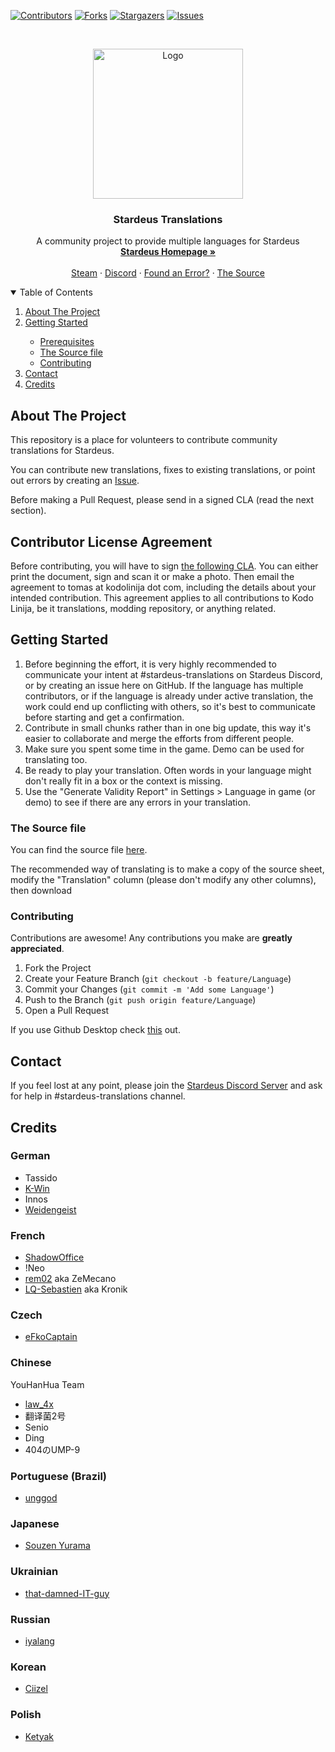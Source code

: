 [![Contributors][contributors-shield]][contributors-url]
[![Forks][forks-shield]][forks-url]
[![Stargazers][stars-shield]][stars-url]
[![Issues][issues-shield]][issues-url]



<!-- PROJECT LOGO -->
<br />
<p align="center">
  <a href="https://github.com/K-Win/stardeus-translations">
    <img src="https://presskit.kodolinija.com/stardeus/images/ShipComputerRotating.gif" alt="Logo" width="240" height="240">
  </a>

  <h3 align="center">Stardeus Translations</h3>

  <p align="center">
    A community project to provide multiple languages for Stardeus
    <br />
    <a href="https://stardeusgame.com/"><strong>Stardeus Homepage »</strong></a>
    <br />
    <br />
    <a href="https://store.steampowered.com/app/1380910/Stardeus/">Steam</a>
    ·
    <a href="https://discord.com/invite/89amEwP">Discord</a>
    ·
    <a href="https://github.com/othneildrew/Best-README-Template/issues">Found an Error?</a>
    ·
    <a href="https://docs.google.com/spreadsheets/d/1iiaORk6Ma5c2DpijK3oFs08fdk9PAe7QsCoiiBzdEUU/edit?usp=sharing">The Source</a>
  </p>
</p>



<!-- TABLE OF CONTENTS -->
<details open="open">
  <summary>Table of Contents</summary>
  <ol>
    <li> <a href="#about-the-project">About The Project</a></li>
    <li><a href="#getting-started">Getting Started</a></li>
    <ul>
        <li><a href="#prerequisites">Prerequisites</a></li>
        <li><a href="#the-source-file">The Source file</a></li>
        <li><a href="#installation">Contributing</a></li>
      </ul>
    <li><a href="#contact">Contact</a></li>
    <li><a href="#credits">Credits</a></li>
  </ol>
</details>



<!-- ABOUT THE PROJECT -->
## About The Project

This repository is a place for volunteers to contribute community translations for Stardeus.

You can contribute new translations, fixes to existing translations, or point out errors by creating an <a href="https://github.com/othneildrew/Best-README-Template/issues">Issue</a>.

Before making a Pull Request, please send in a signed CLA (read the next section).

## Contributor License Agreement

Before contributing, you will have to sign [the following CLA](https://docs.google.com/document/d/1X2G0VvNNtRHAApqbNKRXkYmKHlg1j5tBF2hZPy6LHM4/edit?usp=sharing). You can either print the document, sign and scan it or make a photo. Then email the agreement to tomas at kodolinija dot com, including the details about your intended contribution. This agreement applies to all contributions to Kodo Linija, be it translations, modding repository, or anything related.

<!-- GETTING STARTED -->
## Getting Started

1. Before beginning the effort, it is very highly recommended to communicate your intent at #stardeus-translations on Stardeus Discord, or by creating an issue here on GitHub. If the language has multiple contributors, or if the language is already under active translation, the work could end up conflicting with others, so it's best to communicate before starting and get a confirmation.
2. Contribute in small chunks rather than in one big update, this way it's easier to collaborate and merge the efforts from different people.
3. Make sure you spent some time in the game. Demo can be used for translating too.
4. Be ready to play your translation. Often words in your language might don't really fit in a box or the context is missing.
5. Use the "Generate Validity Report" in Settings > Language in game (or demo) to see if there are any errors in your translation.

### The Source file

You can find the source file <a href="https://docs.google.com/spreadsheets/d/1iiaORk6Ma5c2DpijK3oFs08fdk9PAe7QsCoiiBzdEUU/edit#gid=0">here</a>.

The recommended way of translating is to make a copy of the source sheet, modify the "Translation" column (please don't modify any other columns), then download

### Contributing

Contributions are awesome! Any contributions you make are **greatly appreciated**.

1. Fork the Project
2. Create your Feature Branch (`git checkout -b feature/Language`)
3. Commit your Changes (`git commit -m 'Add some Language'`)
4. Push to the Branch (`git push origin feature/Language`)
5. Open a Pull Request

If you use Github Desktop check [this](https://docs.github.com/en/desktop/contributing-and-collaborating-using-github-desktop/adding-and-cloning-repositories/cloning-and-forking-repositories-from-github-desktop) out.

<!-- CONTACT -->
## Contact

If you feel lost at any point, please join the <a href="https://discord.com/invite/89amEwP">Stardeus Discord Server</a> and ask for help in #stardeus-translations channel.

<!-- CREDITS -->
## Credits

### German

* Tassido
* [K-Win](https://github.com/K-Win)
* Innos
* [Weidengeist](https://github.com/weidengeist/)

### French

* [ShadowOffice](https://github.com/shadowoffice)
* !Neo
* [rem02](https://github.com/rem02/stardeus-translations) aka ZeMecano
* [LQ-Sebastien](https://github.com/LQ-Sebastien) aka Kronik

### Czech

* [eFkoCaptain](https://github.com/eFkoCaptain)


### Chinese

YouHanHua Team

* [law_4x](https://github.com/law4x)
* 翻译菌2号
* Senio
* Ding
* 404のUMP-9

### Portuguese (Brazil)

* [unggod](https://github.com/unggod)


<!-- MARKDOWN LINKS & IMAGES -->
<!-- https://www.markdownguide.org/basic-syntax/#reference-style-links -->
[contributors-shield]: https://img.shields.io/github/contributors/K-Win/stardeus-translations.svg?style=for-the-badge
[contributors-url]: https://github.com/K-Win/stardeus-translations/graphs/contributors
[forks-shield]: https://img.shields.io/github/forks/K-Win/stardeus-translations.svg?style=for-the-badge
[forks-url]: https://github.com/K-Win/stardeus-translations/network/members
[stars-shield]: https://img.shields.io/github/stars/K-Win/stardeus-translations.svg?style=for-the-badge
[stars-url]: https://github.com/K-Win/stardeus-translations/stargazers
[issues-shield]: https://img.shields.io/github/issues/K-Win/stardeus-translations.svg?style=for-the-badge
[issues-url]: https://github.com/K-Win/stardeus-translations/issues

### Japanese

* [Souzen Yurama](https://github.com/s-yurama)

### Ukrainian

* [that-damned-IT-guy](https://github.com/dm-0975)

### Russian

* [iyalang](https://github.com/iyalang)

### Korean

* [Ciizel](https://github.com/Ciizel)

### Polish

* [Ketyak](https://github.com/Ketyak)